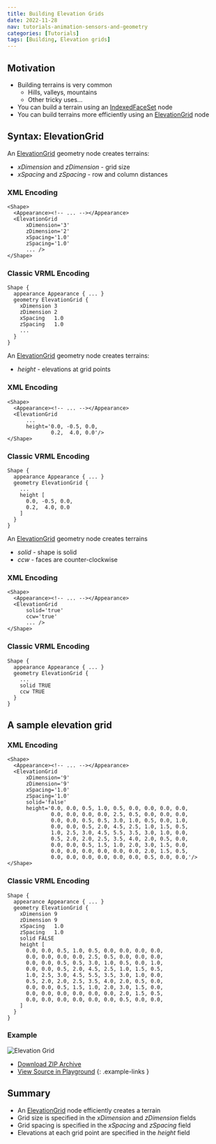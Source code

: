 ```yaml
---
title: Building Elevation Grids
date: 2022-11-28
nav: tutorials-animation-sensors-and-geometry
categories: [Tutorials]
tags: [Building, Elevation grids]
---
```

## Motivation

- Building terrains is very common
  - Hills, valleys, mountains
  - Other tricky uses...
- You can build a terrain using an [IndexedFaceSet](/x_ite/components/geometry3d/indexedfaceset/) node
- You can build terrains more efficiently using an [ElevationGrid](/x_ite/components/geometry3d/elevationgrid/) node

## Syntax: ElevationGrid

An [ElevationGrid](/x_ite/components/geometry3d/elevationgrid/) geometry node creates terrains:

- *xDimension* and *zDimension* - grid size
- *xSpacing* and *zSpacing* - row and column distances

### XML Encoding

```x3d
<Shape>
  <Appearance><!-- ... --></Appearance>
  <ElevationGrid
      xDimension='3'
      zDimension='2'
      xSpacing='1.0'
      zSpacing='1.0'
      ... />
</Shape>
```

### Classic VRML Encoding

```vrml
Shape {
  appearance Appearance { ... }
  geometry ElevationGrid {
    xDimension 3
    zDimension 2
    xSpacing   1.0
    zSpacing   1.0
    ...
  }
}
```

An [ElevationGrid](/x_ite/components/geometry3d/elevationgrid/) geometry node creates terrains:

- *height* - elevations at grid points

### XML Encoding

```x3d
<Shape>
  <Appearance><!-- ... --></Appearance>
  <ElevationGrid
      ...
      height='0.0, -0.5, 0.0,
              0.2,  4.0, 0.0'/>
</Shape>
```

### Classic VRML Encoding

```vrml
Shape {
  appearance Appearance { ... }
  geometry ElevationGrid {
    ...
    height [
      0.0, -0.5, 0.0,
      0.2,  4.0, 0.0
    ]
  }
}
```

An [ElevationGrid](/x_ite/components/geometry3d/elevationgrid/) geometry node creates terrains

- *solid* - shape is solid
- *ccw* - faces are counter-clockwise

### XML Encoding

```x3d
<Shape>
  <Appearance><!-- ... --></Appearance>
  <ElevationGrid
      solid='true'
      ccw='true'
      ... />
</Shape>
```

### Classic VRML Encoding

```vrml
Shape {
  appearance Appearance { ... }
  geometry ElevationGrid {
    ...
    solid TRUE
    ccw TRUE
  }
}
```

## A sample elevation grid

### XML Encoding

```x3d
<Shape>
  <Appearance><!-- ... --></Appearance>
  <ElevationGrid
      xDimension='9'
      zDimension='9'
      xSpacing='1.0'
      zSpacing='1.0'
      solid='false'
      height='0.0, 0.0, 0.5, 1.0, 0.5, 0.0, 0.0, 0.0, 0.0,
              0.0, 0.0, 0.0, 0.0, 2.5, 0.5, 0.0, 0.0, 0.0,
              0.0, 0.0, 0.5, 0.5, 3.0, 1.0, 0.5, 0.0, 1.0,
              0.0, 0.0, 0.5, 2.0, 4.5, 2.5, 1.0, 1.5, 0.5,
              1.0, 2.5, 3.0, 4.5, 5.5, 3.5, 3.0, 1.0, 0.0,
              0.5, 2.0, 2.0, 2.5, 3.5, 4.0, 2.0, 0.5, 0.0,
              0.0, 0.0, 0.5, 1.5, 1.0, 2.0, 3.0, 1.5, 0.0,
              0.0, 0.0, 0.0, 0.0, 0.0, 0.0, 2.0, 1.5, 0.5,
              0.0, 0.0, 0.0, 0.0, 0.0, 0.0, 0.5, 0.0, 0.0,'/>
</Shape>
```

### Classic VRML Encoding

```vrml
Shape {
  appearance Appearance { ... }
  geometry ElevationGrid {
    xDimension 9
    zDimension 9
    xSpacing   1.0
    zSpacing   1.0
    solid FALSE
    height [
      0.0, 0.0, 0.5, 1.0, 0.5, 0.0, 0.0, 0.0, 0.0,
      0.0, 0.0, 0.0, 0.0, 2.5, 0.5, 0.0, 0.0, 0.0,
      0.0, 0.0, 0.5, 0.5, 3.0, 1.0, 0.5, 0.0, 1.0,
      0.0, 0.0, 0.5, 2.0, 4.5, 2.5, 1.0, 1.5, 0.5,
      1.0, 2.5, 3.0, 4.5, 5.5, 3.5, 3.0, 1.0, 0.0,
      0.5, 2.0, 2.0, 2.5, 3.5, 4.0, 2.0, 0.5, 0.0,
      0.0, 0.0, 0.5, 1.5, 1.0, 2.0, 3.0, 1.5, 0.0,
      0.0, 0.0, 0.0, 0.0, 0.0, 0.0, 2.0, 1.5, 0.5,
      0.0, 0.0, 0.0, 0.0, 0.0, 0.0, 0.5, 0.0, 0.0,
    ]
  }
}
```

### Example

<x3d-canvas src="https://create3000.github.io/media/tutorials/scenes/elevation-grid/elevation-grid.x3dv">
  <img src="https://create3000.github.io/media/tutorials/scenes/elevation-grid/screenshot.avif" alt="Elevation Grid"/>
</x3d-canvas>

- [Download ZIP Archive](https://create3000.github.io/media/tutorials/scenes/elevation-grid/elevation-grid.zip)
- [View Source in Playground](/x_ite/playground/?url=https://create3000.github.io/media/tutorials/scenes/elevation-grid/elevation-grid.x3dv)
{: .example-links }

## Summary

- An [ElevationGrid](/x_ite/components/geometry3d/elevationgrid/) node efficiently creates a terrain
- Grid size is specified in the *xDimension* and *zDimension* fields
- Grid spacing is specified in the *xSpacing* and *zSpacing* field
- Elevations at each grid point are specified in the *height* field
